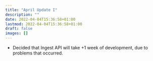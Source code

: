 ```yaml
---
title: "April Update I"
description: ""
date: 2022-04-04T15:36:58+01:00
lastmod: 2022-04-04T15:36:58+01:00
draft: false
images: []
---
```


- Decided that Ingest API will take +1 week of development, due to problems that occurred.